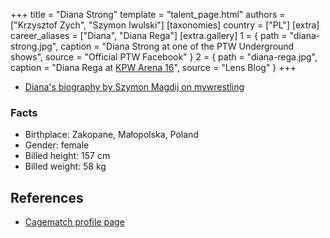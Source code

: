 +++
title = "Diana Strong"
template = "talent_page.html"
authors = ["Krzysztof Zych", "Szymon Iwulski"]
[taxonomies]
country = ["PL"]
[extra]
career_aliases = ["Diana", "Diana Rega"]
[extra.gallery]
1 = { path = "diana-strong.jpg", caption = "Diana Strong at one of the PTW Underground shows", source = "Official PTW Facebook" }
2 = { path = "diana-rega.jpg", caption = "Diana Rega at [KPW Arena 16](@/e/kpw/2020-02-01-kpw-arena-16-polowanie.md)", source = "Lens Blog" }
+++

* [Diana's biography by Szymon Magdij on mywrestling](https://mywrestling.com.pl/diana-strong-krolowa-polskiego-wrestlingu/)

### Facts

- Birthplace: Zakopane, Małopolska, Poland
- Gender: female
- Billed height: 157&nbsp;cm
- Billed weight: 58&nbsp;kg

## References

* [Cagematch profile page](https://www.cagematch.net/?id=2&nr=25783)
